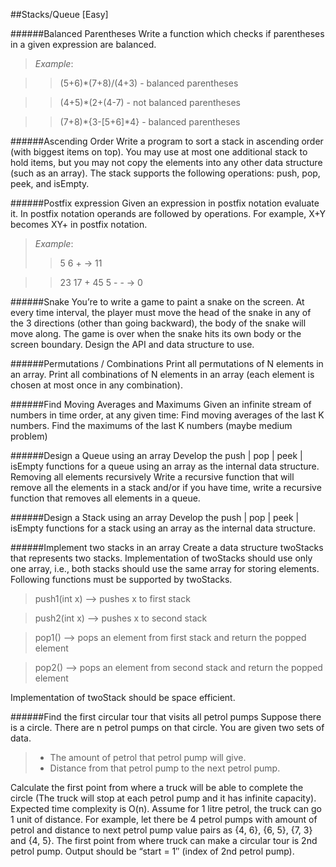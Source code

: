 ##Stacks/Queue [Easy]


######Balanced Parentheses
Write a function which checks if parentheses in a given expression are balanced.
>_Example_: 

>>(5+6)*(7+8)/(4+3)   - balanced parentheses

>>(4+5)*(2+(4-7)      - not balanced parentheses

>>(7+8)*{3-[5+6]*4}   - balanced parentheses

######Ascending Order
Write a program to sort a stack in ascending order (with biggest items on top). You may use at most one additional stack to hold items, but you may not copy the elements into any other data structure (such as an array). The stack supports the following operations: push, pop, peek, and isEmpty. 

######Postfix expression
Given an expression in postfix notation evaluate it. In postfix notation operands are followed by operations. For example, X+Y becomes XY+ in postfix notation.
>_Example_:	
>>5 6 + 	→ 	11

>>23 17 + 45 5 - - 	→	0

######Snake
You’re to write a game to paint a snake on the screen. At every time interval, the player must move the head of the snake in any of the 3 directions (other than going backward), the body of the snake will move along. The game is over when the snake hits its own body or the screen boundary. Design the API and data structure to use.


######Permutations / Combinations
Print all permutations of N elements in an array.
Print all combinations of N elements in an array (each element is chosen at most once in any combination).             

######Find Moving Averages and Maximums
Given an infinite stream of numbers in time order, at any given time:
Find moving averages of the last K numbers.
Find the maximums of the last K numbers (maybe medium problem)

######Design a Queue using an array
Develop the push | pop | peek | isEmpty functions for a queue using an array as the internal data structure.
Removing all elements recursively
Write a recursive function that will remove all the elements in a stack and/or if you have time, write a recursive function that removes all elements in a queue.

######Design a Stack using an array
Develop the push | pop | peek | isEmpty functions for a stack using an array as the internal data structure.
 
######Implement two stacks in an array
Create a data structure twoStacks that represents two stacks. Implementation of twoStacks should use only one array, i.e., both stacks should use the same array for storing elements. Following functions must be supported by twoStacks.
>push1(int x) –> pushes x to first stack 

>push2(int x) –> pushes x to second stack

>pop1() –> pops an element from first stack and return the popped element

>pop2() –> pops an element from second stack and return the popped element

Implementation of twoStack should be space efficient.

######Find the first circular tour that visits all petrol pumps
Suppose there is a circle. There are n petrol pumps on that circle. You are given two sets of data.
> * The amount of petrol that petrol pump will give.
> * Distance from that petrol pump to the next petrol pump.

Calculate the first point from where a truck will be able to complete the circle (The truck will stop at each petrol pump and it has infinite capacity). Expected time complexity is O(n). Assume for 1 litre petrol, the truck can go 1 unit of distance.
For example, let there be 4 petrol pumps with amount of petrol and distance to next petrol pump value pairs as {4, 6}, {6, 5}, {7, 3} and {4, 5}. The first point from where truck can make a circular tour is 2nd petrol pump. Output should be “start = 1″ (index of 2nd petrol pump).
